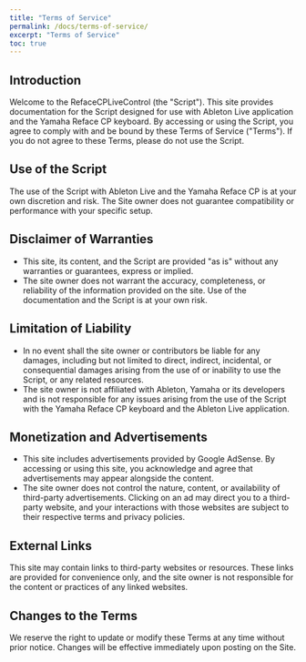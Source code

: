```yaml
---
title: "Terms of Service"
permalink: /docs/terms-of-service/
excerpt: "Terms of Service"
toc: true
---
```

## Introduction

Welcome to the RefaceCPLiveControl (the "Script"). This site provides documentation for the Script designed for use with Ableton Live application and the Yamaha Reface CP keyboard. By accessing or using the Script, you agree to comply with and be bound by these Terms of Service ("Terms"). If you do not agree to these Terms, please do not use the Script.

## Use of the Script

The use of the Script with Ableton Live and the Yamaha Reface CP is at your own discretion and risk. The Site owner does not guarantee compatibility or performance with your specific setup.

## Disclaimer of Warranties

* This site, its content, and the Script are provided "as is" without any warranties or guarantees, express or implied.
* The site owner does not warrant the accuracy, completeness, or reliability of the information provided on the site. Use of the documentation and the Script is at your own risk.

## Limitation of Liability

* In no event shall the site owner or contributors be liable for any damages, including but not limited to direct, indirect, incidental, or consequential damages arising from the use of or inability to use the Script, or any related resources.
* The site owner is not affiliated with Ableton, Yamaha or its developers and is not responsible for any issues arising from the use of the Script with the Yamaha Reface CP keyboard and the Ableton Live application.

## Monetization and Advertisements

* This site includes advertisements provided by Google AdSense. By accessing or using this site, you acknowledge and agree that advertisements may appear alongside the content.
* The site owner does not control the nature, content, or availability of third-party advertisements. Clicking on an ad may direct you to a third-party website, and your interactions with those websites are subject to their respective terms and privacy policies.

## External Links

This site may contain links to third-party websites or resources. These links are provided for convenience only, and the site owner is not responsible for the content or practices of any linked websites.

## Changes to the Terms

We reserve the right to update or modify these Terms at any time without prior notice. Changes will be effective immediately upon posting on the Site.
